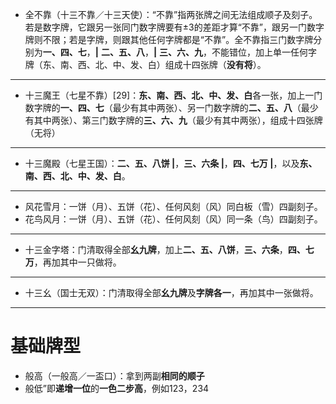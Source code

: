 * 全不靠（十三不靠／十三天使）：“不靠”指两张牌之间无法组成顺子及刻子。若是数字牌，它跟另一张同门数字牌要有±3的差距才算“不靠”，跟另一门数字牌则不限；若是字牌，则跟其他任何字牌都是“不靠”。全不靠指三门数字牌分别为**一、四、七**，**|**  **二、五、八**，**|** **三、六、九**，不能错位，加上单一任何字牌（东、南、西、北、中、发、白）组成十四张牌（**没有将**）。
---
* 十三魔王（七星不靠）[29]：**东、南、西、北、中、发、白**各一张，加上一门数字牌的**一、四、七**（最少有其中两张）、另一门数字牌的**二、五、八**（最少有其中两张）、第三门数字牌的**三、六、九**（最少有其中两张），组成十四张牌（无将）
---
* 十三魔殿（七星王国）：**二、五、八饼 |**，**三、六条 |**，**四、七万 |**，以及**东、南、西、北、中、发、白**。
---
* 风花雪月：一饼（月）、五饼（花）、任何风刻（风）同白板（雪）四副刻子。
* 花鸟风月：一饼（月）、五饼（花）、任何风刻（风）同一条（鸟）四副刻子。
---
* 十三金字塔：门清取得全部**幺九牌**，加上**二、五、八饼**，**三、六条**，**四、七万**，再加其中一只做将。
---
* 十三幺（国士无双）：门清取得全部**幺九牌**及**字牌各一**，再加其中一张做将。


---
# 基础牌型
* 般高（一般高／一盃口）：拿到两副**相同的顺子**
* 般低”即**递增一位**的**一色二步高**，例如123，234